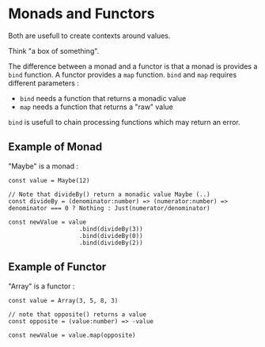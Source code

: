 # Monads and Functors

Both are usefull to create contexts around values.

Think "a box of something".

The difference between a monad and a functor is that a monad is provides a `bind` function. A functor provides a `map` function.
`bind` and `map` requires different parameters :

- `bind` needs a function that returns a monadic value
- `map` needs a function that returns a "raw" value

`bind` is usefull to chain processing functions which may return an error.



## Example of Monad
"Maybe" is a monad :
```
const value = Maybe(12)

// Note that divideBy() return a monadic value Maybe (..)
const divideBy = (denominator:number) => (numerator:number) => denominator === 0 ? Nothing : Just(numerator/denominator)

const newValue = value
                    .bind(divideBy(3))
                    .bind(divideBy(0))
                    .bind(divideBy(2))
```

## Example of Functor
"Array" is a functor :
```
const value = Array(3, 5, 8, 3)

// note that opposite() returns a value
const opposite = (value:number) => -value

const newValue = value.map(opposite)
```

